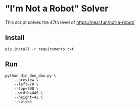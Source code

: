 # "I'm Not a Robot" Solver

This script solves the 47th level of https://neal.fun/not-a-robot/

## Install

```
pip install -r requirements.txt
```

## Run
```
python din_don_dan.py \
    --preview \
    --left=70 \
    --top=700 \
    --width=440 \
    --height=42 \
    --cols=4
```
